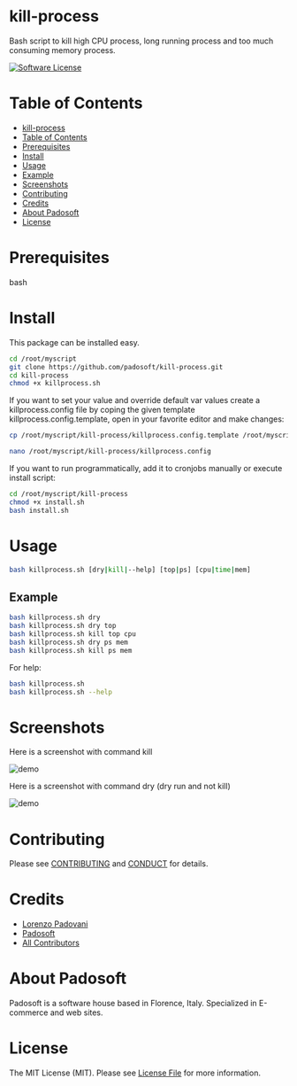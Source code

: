
# kill-process
Bash script to kill high CPU process, long running process and too much consuming memory process. 

[![Software License][ico-license]](LICENSE.md)

Table of Contents
=================

  * [kill-process](#kill-process)
  * [Table of Contents](#table-of-contents)
  * [Prerequisites](#prerequisites)
  * [Install](#install)
  * [Usage](#usage)
  * [Example](#example)
  * [Screenshots](#screenshots)
  * [Contributing](#contributing)
  * [Credits](#credits)
  * [About Padosoft](#about-padosoft)
  * [License](#license)

# Prerequisites

bash

# Install

This package can be installed easy.

``` bash
cd /root/myscript
git clone https://github.com/padosoft/kill-process.git
cd kill-process
chmod +x killprocess.sh
```

If you want to set your value and override default var values create a killprocess.config file by coping the given template killprocess.config.template, open in your favorite editor and make changes:

``` bash
cp /root/myscript/kill-process/killprocess.config.template /root/myscript/kill-process/killprocess.config 

nano /root/myscript/kill-process/killprocess.config
```

If you want to run programmatically, add it to cronjobs manually or execute install script:

``` bash
cd /root/myscript/kill-process
chmod +x install.sh
bash install.sh
```


# Usage
``` bash
bash killprocess.sh [dry|kill|--help] [top|ps] [cpu|time|mem]
```

## Example
``` bash
bash killprocess.sh dry
bash killprocess.sh dry top
bash killprocess.sh kill top cpu
bash killprocess.sh dry ps mem
bash killprocess.sh kill ps mem
```
For help:
``` bash
bash killprocess.sh 
bash killprocess.sh --help
```

# Screenshots

Here is a screenshot with command kill

![demo](https://raw.githubusercontent.com/padosoft/kill-process/master/resources/img/screen1.png)

Here is a screenshot with command dry (dry run and not kill)

![demo](https://raw.githubusercontent.com/padosoft/kill-process/master/resources/img/screen2.png)

# Contributing

Please see [CONTRIBUTING](CONTRIBUTING.md) and [CONDUCT](CONDUCT.md) for details.


# Credits

- [Lorenzo Padovani](https://github.com/lopadova)
- [Padosoft](https://github.com/padosoft)
- [All Contributors](../../contributors)

# About Padosoft
Padosoft is a software house based in Florence, Italy. Specialized in E-commerce and web sites.

# License

The MIT License (MIT). Please see [License File](LICENSE.md) for more information.

[ico-license]: https://img.shields.io/badge/license-MIT-brightgreen.svg?style=flat-square
